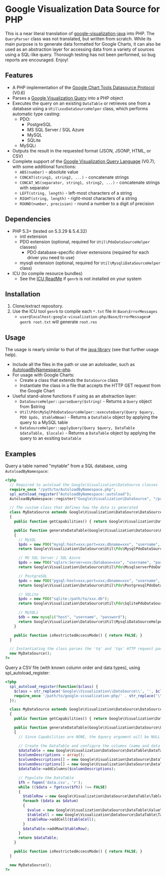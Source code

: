 Google Visualization Data Source for PHP
========================================

This is a near literal translation of [google-visualization-java](https://code.google.com/p/google-visualization-java/source/browse/trunk/src/main/java/com/google/visualization/datasource/) into PHP.
The `QueryParser` class was not translated, but written from scratch.
While its main purpose is to generate data formatted for Google Charts, it can also be used as an abstraction layer for accessing data from a variety of sources using a SQL-like query.
Thorough testing has not been performed, so bug reports are encouraged.  Enjoy!


Features
--------

- A PHP implementation of the [Google Chart Tools Datasource Protocol](https://developers.google.com/chart/interactive/docs/dev/implementing_data_source) (V0.6)
- Parses a [Google Visualization Query](https://developers.google.com/chart/interactive/docs/querylanguage) into a PHP object
- Executes the query on an existing `DataTable` or retrieves one from a database using a `Util\xxxDataSourceHelper` class, which performs automatic type casting:
    - PDO:
        - PostgreSQL
        - MS SQL Server / SQL Azure
        - MySQL
        - SQLite
    - MySQLi
- Outputs the result in the requested format (JSON, JSONP, HTML, or CSV)
- Complete support of the [Google Visualization Query Language](https://developers.google.com/chart/interactive/docs/querylanguage) (V0.7), with some additional functions:
    - `ABS(number)` - absolute value
    - `CONCAT(string1, string2, ...)` - concatenate strings
    - `CONCAT_WS(separator, string1, string2, ...)` - concatenate strings with separator
    - `LEFT(string, length)` - left-most characters of a string
    - `RIGHT(string, length)` - right-most characters of a string
    - `ROUND(number, precision)` - round a number to a digit of precision


Dependencies
------------

- PHP 5.3+ (tested on 5.3.29 &amp; 5.4.32)
    - intl extension
    - PDO extension (optional, required for `Util\PdoDataSourceHelper` classes)
        - PDO database-specific driver extensions (required for each driver you need to use)
    - mysqli extension (optional, required for `Util\MysqliDataSourceHelper` class)
- ICU (to compile resource bundles)
    - See the [ICU ReadMe](http://source.icu-project.org/repos/icu/icu/trunk/readme.html) if `genrb` is not installed on your system


Installation
------------

1. Clone/extract repository.
2. Use the ICU tool `genrb` to compile each `*.txt` file in `Base\ErrorMessages`
    - `user@localhost:google-visualization-php/Base/ErrorMessages# genrb root.txt` will generate `root.res`


Usage
-----

The usage is nearly similar to that of the [java library](https://developers.google.com/chart/interactive/docs/dev/dsl_about) (see that further usage help).
- Include all the files in the path or use an autoloader, such as [AutoloadByNamespace-php](https://github.com/bggardner/AutoloadByNamespace-php).
- For usage with Google Charts:
    - Create a class that extends the `DataSource` class
    - Instantiate the class in a file that accepts the HTTP GET request from the Google Chart
- Useful stand-alone functions if using as an abstraction layer:
    - `DataSourceHelper::parseQuery($string)` - Returns a `Query` object from $string
    - `Util\Pdo\MySqlPdoDataSourceHelper::executeQuery(Query $query, PDO $pdo, $tableNmae)` - Returns a `DataTable` object by applying the query to a MySQL table 
    - `DataSourceHelper::applyQuery(Query $query, DataTable $dataTable, $locale)` - Returns a `DataTable` object by applying the query to an exsiting `DataTable`


Examples
--------

Query a table named "mytable" from a SQL database, using `AutoloadByNamespace`:
```php
<?php
  // Required to autoload the Google\Visualization\DataSource classes
  require_once "/path/to/AutoloadByNamespace.php";
  spl_autoload_register("AutoloadByNamespace::autoload");
  AutoloadByNamespace::register("Google\Visualization\DataSource", "/path/to/google-visualization-php");

  // The custom class that defines how the data is generated
  class MyDataSource extends Google\Visualization\DataSource\DataSource
  {
    public function getCapabilities() { return Google\Visualization\DataSource\Capabilities::SQL; }

    public function generateDataTable(Google\Visualization\DataSource\Query\Query $query)
    {
      // MySQL
      $pdo = new PDO("mysql:host=xxx;port=xxx;dbname=xxx", "username", "password");
      return Google\Visualization\DataSource\Util\Pdo\MysqlPdoDataSourceHelper::executeQuery($query, $pdo, "mytable");

      // MS SQL Server / SQL Azure
      $pdo = new PDO("sqlsrv:Server=xxx;Database=xxx", "username", "password");
      return Google\Visualization\DataSource\Util\Pdo\MssqlserverPdoDataSourceHelper::executeQuery($query, $pdo, "mytable");

      // PostgreSQL
      $pdo = new PDO("pgsql:host=xxx;port=xxx;dbname=xxx", "username", "password");
      return Google\Visualization\DataSource\Util\Pdo\PostgresqlPdoDataSourceHelper::executeQuery($query, $pdo, "mytable");

      // SQLite
      $pdo = new PDO("sqlite:/path/to/xxx.db");
      return Google\Visualization\DataSource\Util\Pdo\SqlitePdoDataSourceHelper::executeQuery($query, $pdo, "mytable");

      // MySQLi
      $db = new mysqli("host", "username", "password");
      return Google\Visualization\DataSource\Util\MysqliDataSourceHelper::executeQuery($query, $db, "mytable");
    }

    public function isRestrictedAccessMode() { return FALSE; }
  }

  // Instantiating the class parses the 'tq' and 'tqx' HTTP request parameters and outputs the resulting data
  new MyDataSource();
?>
```
Query a CSV file (with known column order and data types), using spl_autoload_register:
```php
<?php
  spl_autoload_register(function($class) {
    $class = str_replace('Google\\Visualization\\DataSource\\', '', $class);
    require_once '/path/to/google-visualization-php/' . str_replace('\\', DIRECTORY_SEPARATOR, $class) . '.php';
  });

  class MyDataSource extends Google\Visualization\DataSource\DataSource
  {
    public function getCapabilities() { return Google\Visualization\DataSource\Capabilities::NONE; }

    public function generateDataTable(Google\Visualization\DataSource\Query\Query $query = NULL)
    {
      // Since Capabilities are NONE, the $query argument will be NULL as the data will be processed by DataSourceHelper

      // Create the DataTable and configure the columns (name and data type)
      $dataTable = new Google\Visualization\DataSource\DataTable\DataTable();
      $columnDescriptions = array();
      $columnDescriptions[] = new Google\Visualization\DataSource\DataTable\ColumnDescription("x", Google\Visualization\DataSource\DataTable\Value\ValueType::NUMBER, "x");
      $columnDescriptions[] = new Google\Visualization\DataSource\DataTable\ColumnDescription("y", Google\Visualization\DataSource\DataTable\Value\ValueType::NUMBER, "y");
      $dataTable->addColumns($columnDescriptions);

      // Populate the DataTable
      $fh = fopen('data.csv', 'r');
      while (($data = fgetcsv($fh)) !== FALSE)
      {
        $tableRow = new Google\Visualization\DataSource\DataTable\TableRow();
        foreach ($data as $datum)
        {
          $value = new Google\Visualization\DataSource\DataTable\Value\NumberValue($datum);
          $tableCell = new Google\Visualization\DataSource\DataTable\TableCell($value);
          $tableRow->addCell($tableCell);
        }
        $dataTable->addRow($tableRow);
      }
      return $dataTable;
    }

    public function isRestrictedAccessMode() { return FALSE; }
  }

  new MyDataSource();
?>
```
